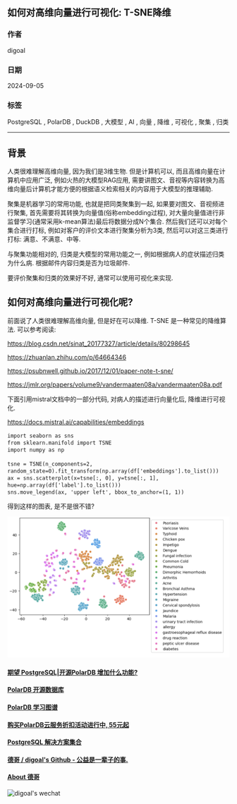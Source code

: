 ## 如何对高维向量进行可视化: T-SNE降维  
                                                                                
### 作者                                                    
digoal                                                    
                                                           
### 日期                                                         
2024-09-05                                                   
                                                        
### 标签                                                      
PostgreSQL , PolarDB , DuckDB , 大模型 , AI , 向量 , 降维 , 可视化 , 聚集 , 归类         
                                                                               
----                                                        
                                                                      
## 背景     
人类很难理解高维向量, 因为我们是3维生物. 但是计算机可以, 而且高维向量在计算机中应用广泛, 例如火热的大模型RAG应用, 需要讲图文、音视等内容转换为高维向量后计算机才能方便的根据语义检索相关的内容用于大模型的推理辅助.    
  
聚集是机器学习的常用功能, 也就是把同类聚集到一起, 如果要对图文、音视频进行聚集, 首先需要将其转换为向量值(俗称embedding过程), 对大量向量值进行非监督学习(通常采用k-mean算法)最后将数据分成N个集合. 然后我们还可以对每个集合进行打标, 例如对客户的评价文本进行聚集分析为3类, 然后可以对这三类进行打标: 满意、不满意、中等.    
  
与聚集功能相对的, 归类是大模型的常用功能之一, 例如根据病人的症状描述归类为什么病. 根据邮件内容归类是否为垃圾邮件.    
  
要评价聚集和归类的效果好不好, 通常可以使用可视化来实现.  
  
## 如何对高维向量进行可视化呢?   
  
前面说了人类很难理解高维向量, 但是好在可以降维.  T-SNE 是一种常见的降维算法. 可以参考阅读:    
  
https://blog.csdn.net/sinat_20177327/article/details/80298645  
  
https://zhuanlan.zhihu.com/p/64664346  
  
https://psubnwell.github.io/2017/12/01/paper-note-t-sne/  
  
https://jmlr.org/papers/volume9/vandermaaten08a/vandermaaten08a.pdf  
  
下面引用mistral文档中的一部分代码, 对病人的描述进行向量化后, 降维进行可视化.    
  
https://docs.mistral.ai/capabilities/embeddings  
  
```  
import seaborn as sns  
from sklearn.manifold import TSNE  
import numpy as np  
  
tsne = TSNE(n_components=2, random_state=0).fit_transform(np.array(df['embeddings'].to_list()))  
ax = sns.scatterplot(x=tsne[:, 0], y=tsne[:, 1], hue=np.array(df['label'].to_list()))  
sns.move_legend(ax, 'upper left', bbox_to_anchor=(1, 1))  
```  
  
得到这样的图表, 是不是很不错?     
  
![pic](20240905_01_pic_001.png)   
  
  
  
#### [期望 PostgreSQL|开源PolarDB 增加什么功能?](https://github.com/digoal/blog/issues/76 "269ac3d1c492e938c0191101c7238216")
  
  
#### [PolarDB 开源数据库](https://openpolardb.com/home "57258f76c37864c6e6d23383d05714ea")
  
  
#### [PolarDB 学习图谱](https://www.aliyun.com/database/openpolardb/activity "8642f60e04ed0c814bf9cb9677976bd4")
  
  
#### [购买PolarDB云服务折扣活动进行中, 55元起](https://www.aliyun.com/activity/new/polardb-yunparter?userCode=bsb3t4al "e0495c413bedacabb75ff1e880be465a")
  
  
#### [PostgreSQL 解决方案集合](../201706/20170601_02.md "40cff096e9ed7122c512b35d8561d9c8")
  
  
#### [德哥 / digoal's Github - 公益是一辈子的事.](https://github.com/digoal/blog/blob/master/README.md "22709685feb7cab07d30f30387f0a9ae")
  
  
#### [About 德哥](https://github.com/digoal/blog/blob/master/me/readme.md "a37735981e7704886ffd590565582dd0")
  
  
![digoal's wechat](../pic/digoal_weixin.jpg "f7ad92eeba24523fd47a6e1a0e691b59")
  
